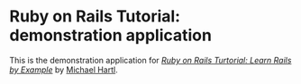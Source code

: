 # Ruby on Rails Tutorial: demonstration application

This is the demonstration application for [*Ruby on Rails Turtorial: Learn
Rails by Example*](http://railstutorial.org) by [Michael Hartl](http://michaelhartl.com).